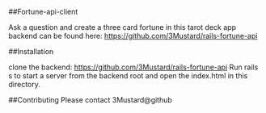 ##Fortune-api-client

Ask a question and create a three card fortune in this tarot deck app
backend can be found here: https://github.com/3Mustard/rails-fortune-api

##Installation

clone the backend: https://github.com/3Mustard/rails-fortune-api
Run rails s to start a server from the backend root and open the index.html in this directory.

##Contributing
Please contact 3Mustard@github
